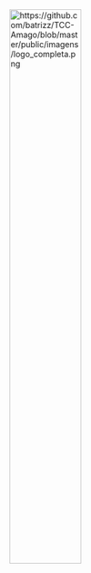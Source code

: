 <img alt="https://github.com/batrizz/TCC-Amago/blob/master/public/imagens/logo_completa.png" width="50%" />
